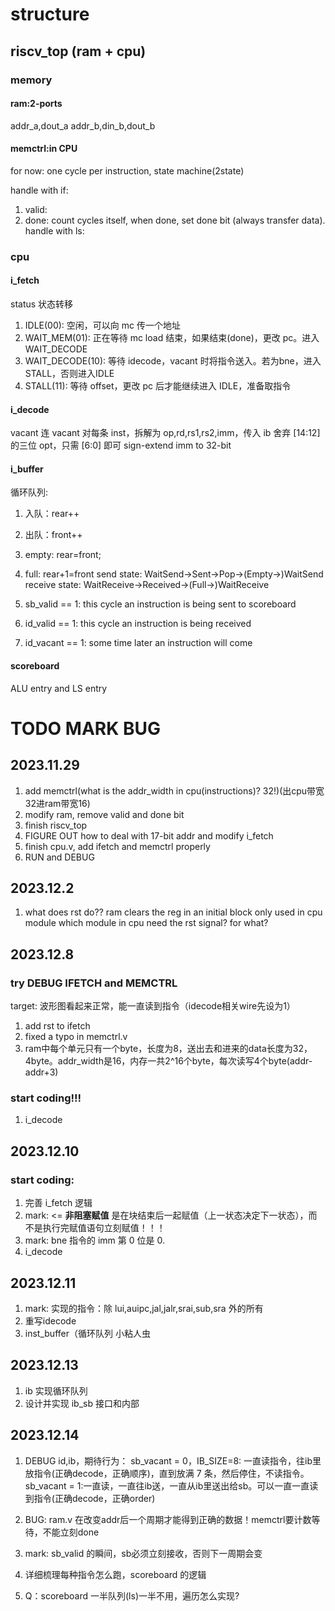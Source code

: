 # structure

## riscv_top (ram + cpu)
### memory
#### ram:2-ports
addr_a,dout_a
addr_b,din_b,dout_b
#### memctrl:in CPU
for now: one cycle per instruction, state machine(2state)

handle with if:
1. valid: 
2. done: count cycles itself, when done, set done bit (always transfer data).
handle with ls:

### cpu
#### i_fetch
status 状态转移
1. IDLE(00): 空闲，可以向 mc 传一个地址
2. WAIT_MEM(01): 正在等待 mc load 结束，如果结束(done)，更改 pc。进入 WAIT_DECODE
3. WAIT_DECODE(10): 等待 idecode，vacant 时将指令送入。若为bne，进入 STALL，否则进入IDLE
3. STALL(11): 等待 offset，更改 pc 后才能继续进入 IDLE，准备取指令
#### i_decode
vacant 连 vacant
对每条 inst，拆解为 op,rd,rs1,rs2,imm，传入 ib
舍弃 [14:12] 的三位 opt，只需 [6:0] 即可
sign-extend imm to 32-bit

#### i_buffer
循环队列: 
1. 入队：rear++
2. 出队：front++
3. empty: rear=front; 
4. full: rear+1=front
send state: WaitSend->Sent->Pop->(Empty->)WaitSend
receive state: WaitReceive->Received->(Full->)WaitReceive

1. sb_valid == 1: this cycle an instruction is being sent to scoreboard
2. id_valid == 1: this cycle an instruction is being received
3. id_vacant == 1: some time later an instruction will come

#### scoreboard
ALU entry and LS entry

# TODO MARK BUG
## 2023.11.29
1. add memctrl(what is the addr_width in cpu(instructions)? 32!)(出cpu带宽32进ram带宽16)
2. modify ram, remove valid and done bit
3. finish riscv_top
3. FIGURE OUT how to deal with 17-bit addr and modify i_fetch
4. finish cpu.v, add ifetch and memctrl properly
5. RUN and DEBUG

## 2023.12.2
1. what does rst do??
ram clears the reg in an initial block
only used in cpu module
which module in cpu need the rst signal? for what?

## 2023.12.8
### try DEBUG IFETCH and MEMCTRL
target: 波形图看起来正常，能一直读到指令（idecode相关wire先设为1）
1. add rst to ifetch
2. fixed a typo in memctrl.v
3. ram中每个单元只有一个byte，长度为8，送出去和进来的data长度为32，4byte。addr_width是16，内存一共2^16个byte，每次读写4个byte(addr-addr+3)
### start coding!!!
1. i_decode

## 2023.12.10
### start coding:
1. 完善 i_fetch 逻辑
1. mark: <= **非阻塞赋值** 是在块结束后一起赋值（上一状态决定下一状态），而不是执行完赋值语句立刻赋值！！！
2. mark: bne 指令的 imm 第 0 位是 0.
1. i_decode 

## 2023.12.11
1. mark: 实现的指令：除 lui,auipc,jal,jalr,srai,sub,sra 外的所有
2. 重写idecode
2. inst_buffer（循环队列 小粘人虫

## 2023.12.13
1. ib 实现循环队列
2. 设计并实现 ib_sb 接口和内部

## 2023.12.14
1. DEBUG id,ib，期待行为：
   sb_vacant = 0，IB_SIZE=8: 一直读指令，往ib里放指令(正确decode，正确顺序)，直到放满 7 条，然后停住，不读指令。
   sb_vacant = 1:一直读，一直往ib送，一直从ib里送出给sb。可以一直一直读到指令(正确decode，正确order)
2. BUG: ram.v 在改变addr后一个周期才能得到正确的数据！memctrl要计数等待，不能立刻done

2. mark: sb_valid 的瞬间，sb必须立刻接收，否则下一周期会变
2. 详细梳理每种指令怎么跑，scoreboard 的逻辑
3. Q：scoreboard 一半队列(ls)一半不用，遍历怎么实现?